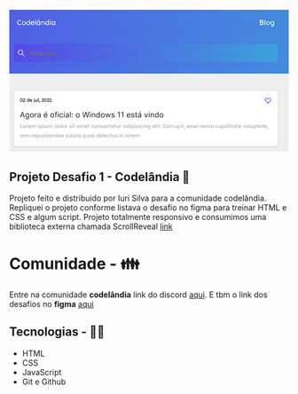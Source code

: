 <p>
  <img src="./github/blog-thumb.png">
</p>

## Projeto Desafio 1 - Codelândia 📝
Projeto feito e distribuido por Iuri Silva  para a comunidade codelândia. Repliquei o projeto conforme listava o desafio no figma para treinar HTML e CSS e algum script. Projeto totalmente responsivo e consumimos uma biblioteca externa chamada ScrollReveal <a href="https://scrollrevealjs.org/">link</a>

# Comunidade - 👪
Entre na comunidade <strong>codelândia</strong> link do discord <a href="https://discord.com/invite/QevDJqCzaY" target="_blank">aqui</a>.
 E tbm o link dos desafios no <strong>figma</strong> <a href="https://www.figma.com/file/Yb9IBH56g7T1hdIyZ3BMNO/Desafios---Codel%C3%A2ndia?type=design&node-id=624-2&mode=design&t=T1XwiEHRKMQcTVRG-0">aqui</a>


## Tecnologias - 👨‍💻
- HTML 
- CSS
- JavaScript
- Git e Github